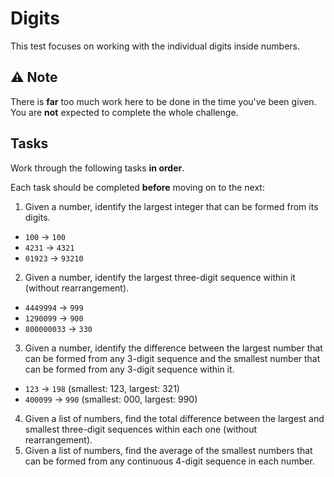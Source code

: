# Digits

This test focuses on working with the individual digits inside numbers.

## ⚠️ Note

There is **far** too much work here to be done in the time you've been given. You are **not** expected to complete the whole challenge. 

## Tasks

Work through the following tasks **in order**. 

Each task should be completed **before** moving on to the next:

1. Given a number, identify the largest integer that can be formed from its digits.
  - `100` -> `100`
  - `4231` -> `4321`
  - `01923` -> `93210`
2. Given a number, identify the largest three-digit sequence within it (without rearrangement).
  - `4449994` -> `999`
  - `1290099` -> `900`
  - `800000033` -> `330`
3. Given a number, identify the difference between the largest number that can be formed from any 3-digit sequence and the smallest number that can be formed from any 3-digit sequence within it.
  - `123` -> `198` (smallest: 123, largest: 321)
  - `400099` -> `990` (smallest: 000, largest: 990)   
4. Given a list of numbers, find the total difference between the largest and smallest three-digit sequences within each one (without rearrangement).
5. Given a list of numbers, find the average of the smallest numbers that can be formed from any continuous 4-digit sequence in each number.
